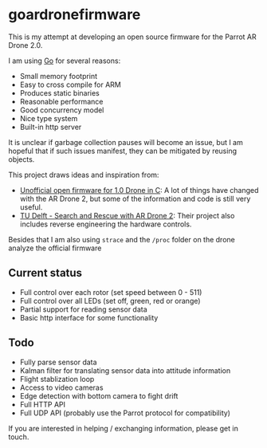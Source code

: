 # goardronefirmware

This is my attempt at developing an open source firmware for the Parrot AR Drone
2.0.

I am using [Go](http://golang.org/) for several reasons:

* Small memory footprint
* Easy to cross compile for ARM
* Produces static binaries
* Reasonable performance
* Good concurrency model
* Nice type system
* Built-in http server

It is unclear if garbage collection pauses will become an issue, but I am
hopeful that if such issues manifest, they can be mitigated by reusing objects.

This project draws ideas and inspiration from:

* [Unofficial open firmware for 1.0 Drone in C](https://github.com/ardrone/ardrone): A lot of things have changed with the AR Drone 2, but some of the information and code is still very useful.
* [TU Delft - Search and Rescue with AR Drone 2](http://paparazzi.enac.fr/wiki/TU_Delft_-_Search_and_Rescue_with_AR_Drone_2): Their project also includes reverse engineering the hardware controls.

Besides that I am also using `strace` and the `/proc` folder on the drone
analyze the official firmware

## Current status

* Full control over each rotor (set speed between 0 - 511)
* Full control over all LEDs (set off, green, red or orange)
* Partial support for reading sensor data
* Basic http interface for some functionality

## Todo

* Fully parse sensor data
* Kalman filter for translating sensor data into attitude information
* Flight stablization loop
* Access to video cameras
* Edge detection with bottom camera to fight drift
* Full HTTP API
* Full UDP API (probably use the Parrot protocol for compatibility)

If you are interested in helping / exchanging information, please get in touch.
